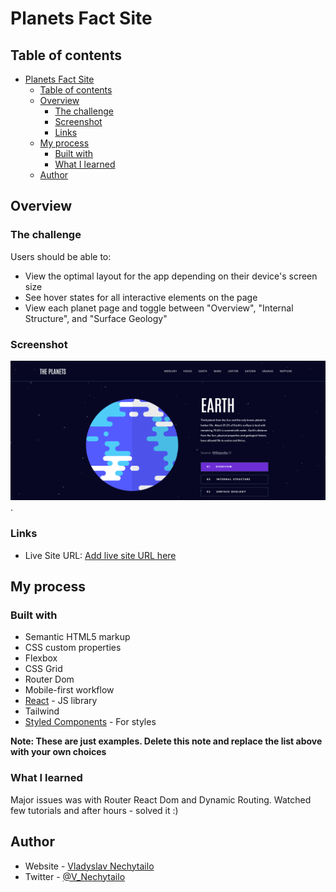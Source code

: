 # Planets Fact Site 

## Table of contents

- [Planets Fact Site](#planets-fact-site)
  - [Table of contents](#table-of-contents)
  - [Overview](#overview)
    - [The challenge](#the-challenge)
    - [Screenshot](#screenshot)
    - [Links](#links)
  - [My process](#my-process)
    - [Built with](#built-with)
    - [What I learned](#what-i-learned)
  - [Author](#author)
    



## Overview

### The challenge

Users should be able to:

- View the optimal layout for the app depending on their device's screen size
- See hover states for all interactive elements on the page
- View each planet page and toggle between "Overview", "Internal Structure", and "Surface Geology"

### Screenshot

![](./public/Screenshot%20Planets.png)
.

### Links

- Live Site URL: [Add live site URL here](https://your-live-site-url.com)

## My process

### Built with

- Semantic HTML5 markup
- CSS custom properties
- Flexbox
- CSS Grid
- Router Dom
- Mobile-first workflow
- [React](https://reactjs.org/) - JS library
- Tailwind
- [Styled Components](https://styled-components.com/) - For styles

**Note: These are just examples. Delete this note and replace the list above with your own choices**

### What I learned

Major issues was with Router React Dom and Dynamic Routing. Watched few tutorials and after hours - solved it :)


## Author

- Website - [Vladyslav Nechytailo](https://www.vladnechyt.com/)
- Twitter - [@V_Nechytailo](https://twitter.com/V_Nechytailo)
